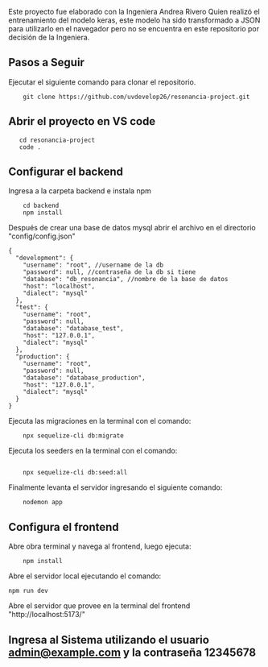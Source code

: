 Este proyecto fue elaborado con la Ingeniera Andrea Rivero
Quien realizó el entrenamiento del modelo keras, este modelo
ha sido transformado a JSON para utilizarlo en el navegador
pero no se encuentra en este repositorio por decisión de la
Ingeniera.

## Pasos a Seguir

Ejecutar el siguiente comando para clonar el repositorio.

```
    git clone https://github.com/uvdevelop26/resonancia-project.git
```

## Abrir el proyecto en VS code

``` 
   cd resonancia-project
   code .
```

## Configurar el backend

Ingresa a la carpeta backend e instala npm

```
    cd backend
    npm install
```

Después de crear una base de datos mysql abrir el
archivo en el directorio "config/config.json"

```
{
  "development": {
    "username": "root", //username de la db
    "password": null, //contraseña de la db si tiene
    "database": "db_resonancia", //nombre de la base de datos
    "host": "localhost",
    "dialect": "mysql"
  },
  "test": {
    "username": "root",
    "password": null,
    "database": "database_test",
    "host": "127.0.0.1",
    "dialect": "mysql"
  },
  "production": {
    "username": "root",
    "password": null,
    "database": "database_production",
    "host": "127.0.0.1",
    "dialect": "mysql"
  }
}

```

Ejecuta las migraciones en la terminal con el comando:

```
    npx sequelize-cli db:migrate

```

Ejecuta los seeders en la terminal con el comando:

```

    npx sequelize-cli db:seed:all

```

Finalmente levanta el servidor ingresando el siguiente comando:

```
    nodemon app

```

## Configura el frontend

Abre obra terminal y navega al frontend, luego ejecuta:

```
    npm install

```

Abre el servidor local ejecutando el comando:

```
npm run dev

```
Abre el servidor que provee en la terminal del frontend "http://localhost:5173/"


## Ingresa al Sistema utilizando el usuario admin@example.com y la contraseña 12345678
